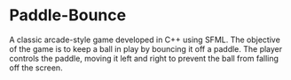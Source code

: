 # Paddle-Bounce
A classic arcade-style game developed in C++ using SFML. The objective of the game is to keep a ball in play by bouncing it off a paddle. The player controls the paddle, moving it left and right to prevent the ball from falling off the screen.
